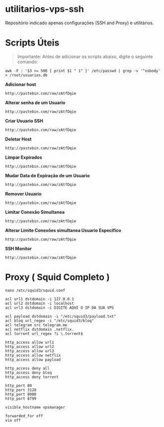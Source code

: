 # utilitarios-vps-ssh
Repositório indicado apenas configurações (SSH and Proxy) e utilitários.

# Scripts Úteis

> Importante: Antes de adicionar os scripts abaixo, digite o seguinte comando:
```
awk -F : '$3 >= 500 { print $1 " 1" }' /etc/passwd | grep -v '^nobody' > /root/usuarios.db
```

**Adicionar host**
```
http://pastebin.com/raw/zAtfDqie
```

**Alterar senha de um Usuario**
```
http://pastebin.com/raw/zAtfDqie
```

**Criar Usuario SSH**
```
http://pastebin.com/raw/zAtfDqie
```

**Deletar Host**
```
http://pastebin.com/raw/zAtfDqie
```

**Limpar Expirados**
```
http://pastebin.com/raw/zAtfDqie
```

**Mudar Data de Expiração de um Usuario**
```
http://pastebin.com/raw/zAtfDqie
```

**Remover Usuario**
```
http://pastebin.com/raw/zAtfDqie
```

**Limitar Conexão Simultanea**
```
http://pastebin.com/raw/zAtfDqie
```

**Alterar Limite Conexões simultanea Usuario Especifico**
```
http://pastebin.com/raw/zAtfDqie
```

**SSH Monitor**
```
http://pastebin.com/raw/zAtfDqie
```


# Proxy ( Squid Completo )
```
nano /etc/squid3/squid.conf
```
```
acl url1 dstdomain -i 127.0.0.1
acl url2 dstdomain -i localhost
acl url3 dstdomain -i DIGITE AQUI O IP DA SUA VPS

acl payload dstdomain -i "/etc/squid3/payload.txt"
acl bloq url_regex -i "/etc/squid3/bloq"
acl telegram src telegram.me
acl netflix dstdomain .netflix.
acl torrent url_regex ?i \.torrent$

http_access allow url1
http_access allow url2
http_access allow url3
http_access allow netflix
http_access allow payload

http_access deny all
http_access deny bloq
http_access deny torrent

http_port 80
http_port 3128
http_port 8080
http_port 8799

visible_hostname vpsmanager

forwarded_for off
via off
```
